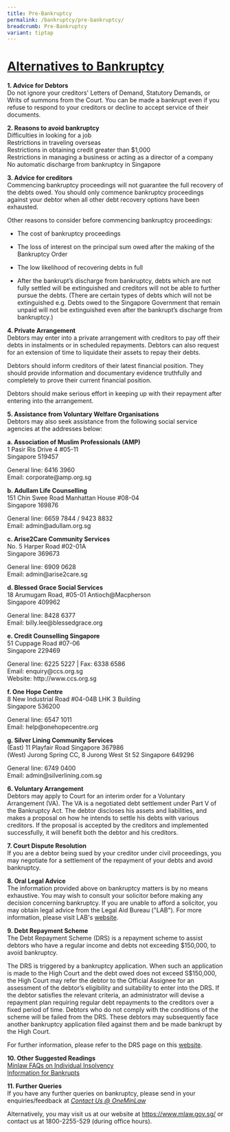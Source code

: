 ```yaml
---
title: Pre-Bankruptcy
permalink: /bankruptcy/pre-bankruptcy/
breadcrumb: Pre-Bankruptcy
variant: tiptap
---
```

<h1><u>Alternatives to Bankruptcy</u></h1>
<p><strong>1. Advice for Debtors </strong>
<br>Do not ignore your creditors' Letters of Demand, Statutory Demands, or
Writs of summons from the Court. You can be made a bankrupt even if you
refuse to respond to your creditors or decline to accept service of their
documents.
<br>
</p>
<p><strong>2. Reasons to avoid bankruptcy </strong>
<br>Difficulties in looking for a job
<br>Restrictions in traveling overseas
<br>Restrictions in obtaining credit greater than $1,000
<br>Restrictions in managing a business or acting as a director of a company
<br>No automatic discharge from bankruptcy in Singapore
<br>
</p>
<p><strong>3. Advice for creditors </strong>
<br>Commencing bankruptcy proceedings will not guarantee the full recovery
of the debts owed. You should only commence bankruptcy proceedings against
your debtor when all other debt recovery options have been exhausted.
<br>
</p>
<p>Other reasons to consider before commencing bankruptcy proceedings:
<br>
</p>
<ul data-tight="true" class="tight">
<li>
<p>The cost of bankruptcy proceedings</p>
</li>
<li>
<p>The loss of interest on the principal sum owed after the making of the
Bankruptcy Order</p>
</li>
<li>
<p>The low likelihood of recovering debts in full</p>
</li>
<li>
<p>After the bankrupt’s discharge from bankruptcy, debts which are not fully
settled will be extinguished and creditors will not be able to further
pursue the debts. (There are certain types of debts which will not be extinguished
e.g. Debts owed to the Singapore Government that remain unpaid will not
be extinguished even after the bankrupt’s discharge from bankruptcy.)
<br>
</p>
</li>
</ul>
<p><strong>4. Private Arrangement </strong>
<br>Debtors may enter into a private arrangement with creditors to pay off
their debts in instalments or in scheduled repayments. Debtors can also
request for an extension of time to liquidate their assets to repay their
debts.
<br>
</p>
<p>Debtors should inform creditors of their latest financial position. They
should provide information and documentary evidence truthfully and completely
to prove their current financial position.
<br>
</p>
<p>Debtors should make serious effort in keeping up with their repayment
after entering into the arrangement.
<br>
</p>
<p><strong>5. Assistance from Voluntary Welfare Organisations </strong>
<br>Debtors may also seek assistance from the following social service agencies
at the addresses below:
<br>
</p>
<p><strong>a. Association of Muslim Professionals (AMP)</strong> 
<br>1 Pasir Ris Drive 4 #05-11
<br>Singapore 519457
<br>
</p>
<p>General line: 6416 3960
<br>Email: corporate@amp.org.sg
<br>
</p>
<p><strong>b. Adullam Life Counselling</strong> 
<br>151 Chin Swee Road Manhattan House #08-04
<br>Singapore 169876
<br>
</p>
<p>General line: 6659 7844 / 9423 8832
<br>Email: admin@adullam.org.sg
<br>
</p>
<p><strong>c. Arise2Care Community Services</strong> 
<br>No. 5 Harper Road #02-01A
<br>Singapore 369673
<br>
</p>
<p>General line: 6909 0628
<br>Email: admin@arise2care.sg
<br>
</p>
<p><strong>d. Blessed Grace Social Services</strong> 
<br>18 Arumugam Road, #05-01 Antioch@Macpherson
<br>Singapore 409962
<br>
</p>
<p>General line: 8428 6377
<br>Email: billy.lee@blessedgrace.org
<br>
</p>
<p><strong>e. Credit Counselling Singapore</strong> 
<br>51 Cuppage Road #07-06
<br>Singapore 229469
<br>
</p>
<p>General line: 6225 5227 | Fax: 6338 6586
<br>Email: enquiry@ccs.org.sg
<br>Website: http://www.ccs.org.sg
<br>
</p>
<p><strong>f. One Hope Centre</strong> 
<br>8 New Industrial Road #04-04B LHK 3 Building
<br>Singapore 536200
<br>
</p>
<p>General line: 6547 1011
<br>Email: help@onehopecentre.org
<br>
</p>
<p><strong>g. Silver Lining Community Services</strong> 
<br>(East) 11 Playfair Road Singapore 367986
<br>(West) Jurong Spring CC, 8 Jurong West St 52 Singapore 649296
<br>
</p>
<p>General line: 6749 0400
<br>Email: admin@silverlining.com.sg
<br>
</p>
<p><strong>6. Voluntary Arrangement </strong>
<br>Debtors may apply to Court for an interim order for a Voluntary Arrangement
(VA). The VA is a negotiated debt settlement under Part V of the Bankruptcy
Act. The debtor discloses his assets and liabilities, and makes a proposal
on how he intends to settle his debts with various creditors. If the proposal
is accepted by the creditors and implemented successfully, it will benefit
both the debtor and his creditors.
<br>
</p>
<p><strong>7. Court Dispute Resolution </strong>
<br>If you are a debtor being sued by your creditor under civil proceedings,
you may negotiate for a settlement of the repayment of your debts and avoid
bankruptcy.
<br>
</p>
<p><strong>8. Oral Legal Advice </strong>
<br>The information provided above on bankruptcy matters is by no means exhaustive.
You may wish to consult your solicitor before making any decision concerning
bankruptcy. If you are unable to afford a solicitor, you may obtain legal
advice from the Legal Aid Bureau ("LAB"). For more information, please
visit LAB's <a href="https://lab.mlaw.gov.sg/" rel="noopener noreferrer nofollow" target="_blank">website</a>.
<br>
</p>
<p><strong>9. Debt Repayment Scheme </strong>
<br>The Debt Repayment Scheme (DRS) is a repayment scheme to assist debtors
who have a regular income and debts not exceeding $150,000, to avoid bankruptcy.
<br>
</p>
<p>The DRS is triggered by a bankruptcy application. When such an application
is made to the High Court and the debt owed does not exceed S$150,000,
the High Court may refer the debtor to the Official Assignee for an assessment
of the debtor’s eligibility and suitability to enter into the DRS. If the
debtor satisfies the relevant criteria, an administrator will devise a
repayment plan requiring regular debt repayments to the creditors over
a fixed period of time. Debtors who do not comply with the conditions of
the scheme will be failed from the DRS. These debtors may subsequently
face another bankruptcy application filed against them and be made bankrupt
by the High Court.
<br>
</p>
<p>For further information, please refer to the DRS page on this <a href="/debt-repayment-scheme/about-debt-repayment-scheme/" rel="noopener noreferrer nofollow" target="_blank">website</a>.
<br>
</p>
<p><strong>10. Other Suggested Readings </strong>
<br><a href="https://console-flex-api.ap.sabio.cloud/faq/index.aspx?p=64759355" rel="noopener noreferrer nofollow" target="_blank">Minlaw FAQs on Individual Insolvency</a> 
<br><a href="/bankruptcy/information-for-bankrupts/" rel="noopener noreferrer nofollow" target="_blank">Information for Bankrupts</a> 
<br>
</p>
<p><strong>11. Further Queries </strong>
<br>If you have any further queries on bankruptcy, please send in your enquiries/feedback
at <em><a href="https://go.gov.sg/contactminlaw" rel="noopener noreferrer nofollow" target="_blank">Contact Us @ OneMinLaw</a></em> 
<br>
</p>
<p>Alternatively, you may visit us at our website at <a href="https://www.mlaw.gov.sg/" rel="noopener noreferrer nofollow" target="_blank">https://www.mlaw.gov.sg/</a> or contact
us at 1800-2255-529 (during office hours).</p>